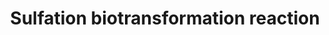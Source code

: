---
annotations:
- type: Pathway Ontology
  value: sulfonation conjugation pathway
authors:
- Mkutmon
- MaintBot
- Eweitz
description: Metabolism of xenobiotic compounds consists of phase I and a phase II
  biotransformation reactions, being compound modification and conjugation reactions
  respectively. In phase I biotransformation, the compound is modificated via oxidation,
  reduction, hydrolysis, or other minor reactions, to reveal a reactive group to which
  a conjugation molecule can react to. In phase II, a small conjugation molecule reacts
  with the phase I modified molecule, producing a much more water-soluble molecule
  that can be excreted more easily. Sulfation is a phase II biotransformation reaction
  in which sulfate acts as a conjugation molecule and binds to a substrate via the
  catalysis of sulfotransferases. Sulfate is first combined with ATP molecules to
  form PAPS via the dual function enzymes PAPSS1 and PAPSS2 consisting of a sulfurylase
  domain and an APS kinase domain. From PAPS the sulfate group is transferred to the
  actual substrate via the action of sulfotransferases, resulting in a sulfated substrate
  and the sulfate-lacking PAP.
last-edited: 2021-05-21
organisms:
- Bos taurus
redirect_from:
- /index.php/Pathway:WP3234
- /instance/WP3234
schema-jsonld:
- '@context': https://schema.org/
  '@id': https://wikipathways.github.io/pathways/WP3234.html
  '@type': Dataset
  creator:
    '@type': Organization
    name: WikiPathways
  description: Metabolism of xenobiotic compounds consists of phase I and a phase
    II biotransformation reactions, being compound modification and conjugation reactions
    respectively. In phase I biotransformation, the compound is modificated via oxidation,
    reduction, hydrolysis, or other minor reactions, to reveal a reactive group to
    which a conjugation molecule can react to. In phase II, a small conjugation molecule
    reacts with the phase I modified molecule, producing a much more water-soluble
    molecule that can be excreted more easily. Sulfation is a phase II biotransformation
    reaction in which sulfate acts as a conjugation molecule and binds to a substrate
    via the catalysis of sulfotransferases. Sulfate is first combined with ATP molecules
    to form PAPS via the dual function enzymes PAPSS1 and PAPSS2 consisting of a sulfurylase
    domain and an APS kinase domain. From PAPS the sulfate group is transferred to
    the actual substrate via the action of sulfotransferases, resulting in a sulfated
    substrate and the sulfate-lacking PAP.
  keywords:
  - ATP
  - SULT1A1
  - PAPSS1
  - Sulfotransferase
  - GPX
  - SULT1E1
  - GSR
  - SULT2A1
  - SULT2B1
  - Substrate
  - SULT6B1
  - ADP
  - Glutathione (reduced)
  - SULT4A1
  - NADPH
  - SULT1C2
  - Sulfate
  - PAPSS2
  - Substrate sulfate
  - SULT1C4
  - SULT1C3
  - PAPS
  - PAP
  - SULT1B1
  - G6PD
  - Glutathione (oxidized)
  - PPi
  - NADP+
  - APS
  license: CC0
  name: Sulfation biotransformation reaction
seo: CreativeWork
title: Sulfation biotransformation reaction
wpid: WP3234
---